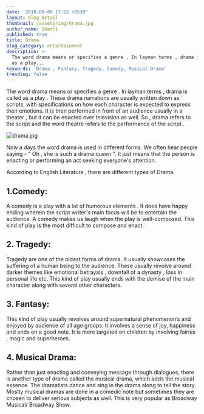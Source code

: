 ```yaml
---
date: '2018-09-09 17:52 +0530'
layout: blog_detail
thumbnail: /assets/img/drama.jpg
author_name: Sherli
published: true
title: Drama
blog_category: entertainment
description: >-
  The word drama means or specifies a genre . In layman terms , drama is called
  as a play...
keywords: 'Drama , Fantasy, Tragedy, Comedy, Musical Drama'
trending: false
---
```


The word drama means or specifies a genre . In layman terms , drama is called as a play . These drama narrations are usually written down as scripts, with specifications on how each character is expected to express their emotions. It is then performed in front of an audience usually in a theater , but it can be enacted over television as well.
So , drama refers to the script and the word theatre refers to the performance of the script .

![drama.jpg]({{site.baseurl}}/assets/img/drama.jpg)

Now a days the word drama is used in different forms. We often hear people saying - " Oh , she is such a drama queen ". It just means that the person is enacting or performing an act seeking everyone's attention.

According to English Literature , there are different types of Drama.

## 1.Comedy:

A comedy is a play with a lot of humorous elements . It does have happy ending wherein the script writer's main focus will be to entertain the audience. A comedy makes us laugh when the play is well-composed. This kind of play is the most difficult to compose and enact.

## 2. Tragedy:

Tragedy are one of the oldest forms of drama. It usually showcases the suffering of a human being to the audience. These usually revolve around darker themes like emotional betrayals , downfall of a dynasty , loss in personal life etc. This kind of play usually ends with the demise of the main character along with several other characters.

## 3. Fantasy:

This kind of play usually revolves around supernatural phenomenon’s and enjoyed by audience of all age groups. It involves a sense of joy, happiness and ends on a good note. It is more targeted on children by involving fairies , magic and superheroes.

## 4. Musical Drama:

Rather than just enacting and conveying message through dialogues, there is another type of drama called the musical drama, which adds the musical essence. The dramatists dance and sing in the drama along to tell the story. Mostly musical dramas are done in a comedic note but sometimes they are chosen to deliver serious subjects as well. This is very popular as Broadway Musical/ Broadway Show.
